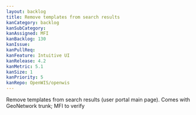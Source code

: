 ```yaml
---
layout: backlog
title: Remove templates from search results
kanCategory: backlog
kanSubCategory:
kanAssigned: MFI
kanBacklog: 130
kanIssue:
kanPullReq:
kanFeature: Intuitive UI
kanRelease: 4.2
kanMetric: 5.1
kanSize: 1
kanPriority: 5
kanRepo: OpenWIS/openwis
---
```

Remove templates from search results (user portal main page). Comes with GeoNetwork trunk; MFI to verify
